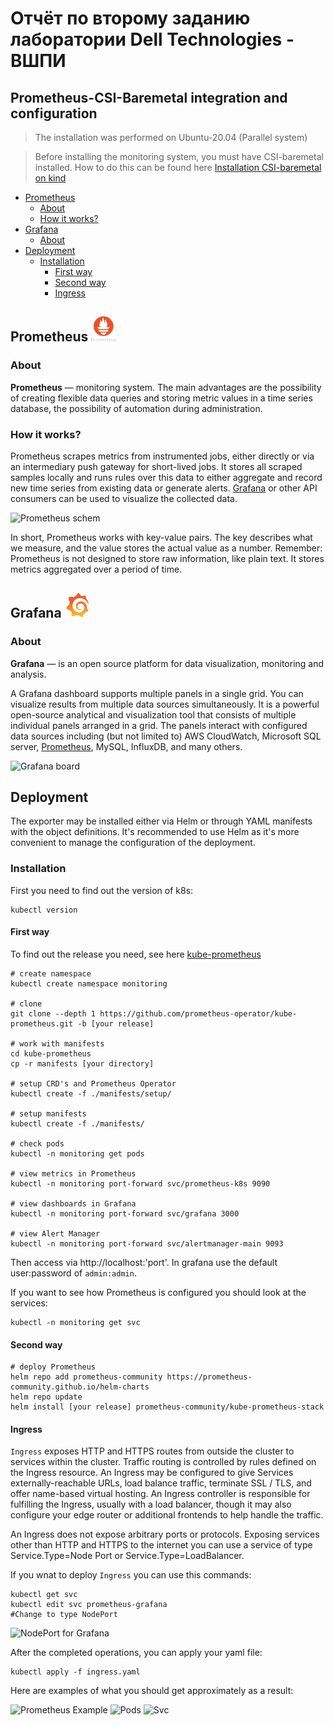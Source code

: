 # Отчёт по второму заданию лаборатории Dell Technologies - ВШПИ

## Prometheus-CSI-Baremetal integration and configuration

> The installation was performed on Ubuntu-20.04 (Parallel system)

> Before installing the monitoring system, you must have CSI-baremetal installed.
> How to do this can be found here [Installation CSI-baremetal on kind](https://github.com/sold666/dell-laboratory-reports/blob/main/csi-baremetal-deploy.md)

- [Prometheus](#Prometheus-)
    - [About](#About)
    - [How it works?](#How-it-works)
- [Grafana](#Grafana-)
    - [About](#About)
- [Deployment](#Deployment)
    - [Installation](#Installation)
        - [First way](#First-way)
        - [Second way](#Second-way)
        - [Ingress](#Ingress)

## Prometheus <img src="https://github.com/devicons/devicon/blob/master/icons/prometheus/prometheus-original-wordmark.svg" alt="Prometheus" width="40" height="40">

### About

**Prometheus** — monitoring system. The main advantages are the possibility of creating flexible
data queries and storing metric values in a time series database, the possibility of automation during administration.

### How it works?

Prometheus scrapes metrics from instrumented jobs, either directly or via an intermediary push gateway for short-lived
jobs.
It stores all scraped samples locally and runs rules over this data to either aggregate and record new time series
from existing data or generate alerts. [Grafana](#Grafana) or other API consumers can be used to visualize the collected
data.

![Prometheus schem](https://user-images.githubusercontent.com/61206345/175059690-3414b07b-2d5a-44ee-b6c0-69b05c692ca0.png)

In short, Prometheus works with key-value pairs. The key describes what we measure, and the value stores the actual
value as a number.
Remember: Prometheus is not designed to store raw information, like plain text. It stores metrics aggregated over a
period of time.

## Grafana <img src="https://github.com/devicons/devicon/blob/master/icons/grafana/grafana-original.svg" alt="Grafana" width="40" height="40">

### About

**Grafana** — is an open source platform for data visualization, monitoring and analysis.

A Grafana dashboard supports multiple panels in a single grid. You can visualize results from multiple data sources
simultaneously. It is a powerful open-source analytical and visualization tool that consists of multiple individual
panels arranged in a grid. The panels interact with configured data sources including (but not limited to)
AWS CloudWatch, Microsoft SQL server, [Prometheus](#Prometheus), MySQL, InfluxDB, and many others.

![Grafana board](https://user-images.githubusercontent.com/61206345/175064091-f8c66d73-f008-4860-a9d1-3bba6a56e222.png)

## Deployment

The exporter may be installed either via Helm or through YAML manifests with the object definitions. It's recommended
to use Helm as it's more convenient to manage the configuration of the deployment.

### Installation

First you need to find out the version of k8s:

``` 
kubectl version
```

#### First way

To find out the release you need, see here
[kube-prometheus](https://github.com/prometheus-operator/kube-prometheus)

```
# create namespace
kubectl create namespace monitoring

# clone
git clone --depth 1 https://github.com/prometheus-operator/kube-prometheus.git -b [your release]

# work with manifests
cd kube-prometheus
cp -r manifests [your directory]

# setup CRD's and Prometheus Operator
kubectl create -f ./manifests/setup/

# setup manifests
kubectl create -f ./manifests/

# check pods
kubectl -n monitoring get pods

# view metrics in Prometheus
kubectl -n monitoring port-forward svc/prometheus-k8s 9090

# view dashboards in Grafana
kubectl -n monitoring port-forward svc/grafana 3000

# view Alert Manager
kubectl -n monitoring port-forward svc/alertmanager-main 9093
```

Then access via http://localhost:'port'. In grafana use the default user:password of `admin:admin`.

If you want to see how Prometheus is configured you should look at the services:

```
kubectl -n monitoring get svc
```

#### Second way

```
# deploy Prometheus
helm repo add prometheus-community https://prometheus-community.github.io/helm-charts
helm repo update
helm install [your release] prometheus-community/kube-prometheus-stack
```

#### Ingress

`Ingress` exposes HTTP and HTTPS routes from outside the cluster to services within the cluster.
Traffic routing is controlled by rules defined on the Ingress resource.
An Ingress may be configured to give Services externally-reachable URLs, load balance traffic, terminate SSL / TLS,
and offer name-based virtual hosting. An Ingress controller is responsible for fulfilling the Ingress, usually with a
load balancer, though it may also configure your edge router or additional frontends to help handle the traffic.

An Ingress does not expose arbitrary ports or protocols. Exposing services other than HTTP and HTTPS to the internet you
can use a service of type Service.Type=Node Port or Service.Type=LoadBalancer.

If you wnat to deploy `Ingress` you can use this commands:

```
kubectl get svc
kubectl edit svc prometheus-grafana
#Change to type NodePort
```

![NodePort for Grafana](https://user-images.githubusercontent.com/61206345/175784253-88060cc5-2d41-414f-8116-17a12ea7d210.png)

After the completed operations, you can apply your yaml file:

```
kubectl apply -f ingress.yaml
```

Here are examples of what you should get approximately as a result:

![Prometheus Example](https://user-images.githubusercontent.com/61206345/175784889-42feb23b-2d77-4aac-b123-bec40a73986d.png)
![Pods](https://user-images.githubusercontent.com/61206345/175785058-c57ec45b-8188-4a62-98b6-5cccbdc05f23.png)
![Svc](https://user-images.githubusercontent.com/61206345/175785067-6bc4eb63-d10c-4faf-8104-95dd159412d6.png)
